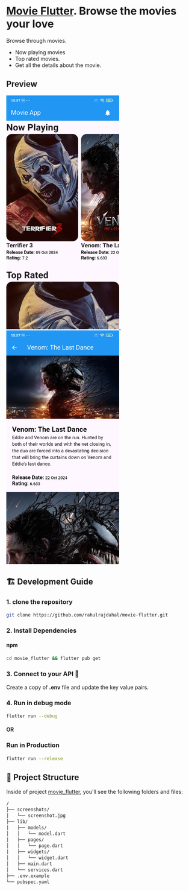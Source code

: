 # [Movie Flutter](https://github.com/rahulrajdahal/movie-flutter). Browse the movies your love

Browse through movies.

- Now playing movies
- Top rated movies.
- Get all the details about the movie.

## Preview

<a href="https://github.com/rahulrajdahal/movie-flutter">
<img src="./screenshots/home.jpg?raw=true" width="300" height="620"/>
</a>
&nbsp;&nbsp;&nbsp;&nbsp;
<img src="./screenshots/detail.jpg?raw=true" width="300" height="620"/>

## 🏗 Development Guide

### 1. clone the repository

```sh
git clone https://github.com/rahulrajdahal/movie-flutter.git
```

### 2. Install Dependencies

#### npm

```sh
cd movie_flutter && flutter pub get
```

### 3. Connect to your API 💾

Create a copy of **.env** file and update the key value pairs.

### 4. Run in debug mode

```sh
flutter run --debug
```

#### OR

### Run in Production

```sh
flutter run --release
```

## 🚀 Project Structure

Inside of project [movie_flutter](https://github.com/rahulrajdahal/movie-flutter), you'll see the following folders and files:

```text
/
├── screenshots/
|   └── screenshot.jpg
├── lib/
|   ├── models/
│   │   └── model.dart
|   ├── pages/
│   │   └── page.dart
|   ├── widgets/
│   │   └── widget.dart
│   ├── main.dart
│   └── services.dart
├── .env.example
└── pubspec.yaml
```
